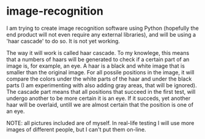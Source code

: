 # image-recognition
I am trying to create image recognition software using Python (hopefully the end product will not even require any external libraries), and will be using a 'haar cascade'  to do so. It is not yet working.

The way it will work is called haar cascade. To my knowlege, this means that a numbers of haars will be generated to check if a certain part of an image is, for example, an eye. 
A haar is a black and white image that is smaller than the original image. For all possile positions in the image, it will compare the colors under the white parts of the haar and under the black parts (I am experimenting with also adding gray areas, that will be ignored).
The cascade part means that all positions that succeed in the first test, will undergo another to be more certain it is an eye. If it succeds, yet another haar will be overlaid, untill we are almost certain that the position is one of an eye.

NOTE: all pictures included are of myself. In real-life testing I will use more images of different people, but I can't put them on-line. 

